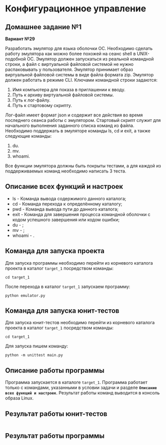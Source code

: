 # Конфигурационное управление

## Домашнее задание №1

**Вариант №29**

Разработать эмулятор для языка оболочки ОС. Необходимо сделать работу эмулятора как можно более похожей на сеанс shell в UNIX-подобной ОС. Эмулятор должен запускаться из реальной командной строки, а файл с виртуальной файловой системой не нужно распаковывать у пользователя. Эмулятор принимает образ виртуальной файловой системы в виде файла формата zip. Эмулятор должен работать в режиме CLI.
Ключами командной строки задаются:
1. Имя компьютера для показа в приглашении к вводу.
2. Путь к архиву виртуальной файловой системы.
3. Путь к лог-файлу.
4. Путь к стартовому скрипту.

Лог-файл имеет формат json и содержит все действия во время последнего сеанса работы с эмулятором. Стартовый скрипт служит для начального выполнения заданного списка команд из файла. Необходимо поддержать в эмуляторе команды ls, cd и exit, а также следующие команды:
1. du.
2. mv.
3. whoami.

Все функции эмулятора должны быть покрыты тестами, а для каждой из поддерживаемых команд необходимо написать 3 теста.

## Описание всех функций и настроек

* ls - Команда вывода содержимого данного каталога;
* cd - Команда перехода к определённому каталогу;
* pwd - Команда вывода пути до данного каталога;
* exit - Команда для завершения процесса командной оболочки с кодом успешного завершения или кодом ошибки;
* du - ;
* mv - ;
* whoami - .

## Команда для запуска проекта

Для запуска программы необходимо перейти из корневого каталога проекта в каталог ``target_1`` посредством команды:

```
cd target_1
```

После перехода в каталог ``target_1`` запускаем программу:

```
python emulator.py
```

## Команда для запуска юнит-тестов

Для запуска юнит-тестов необходимо перейти из корневого каталога проекта в каталог ``target_1`` посредством команды:

```
cd target_1
```

Для запуска пишем команду:

```
python -m unittest main.py
```

## Описание работы программы

Программа запускается в каталоге ``target_1``. Программа работает только с командами, указанными в условии задачи и разделе **``Описание всех функций и настроек``**. Результат работы команд выводится в консоль образа Linux. 

## Результат работы юнит-тестов

![]()

## Результат работы программы

![]()


